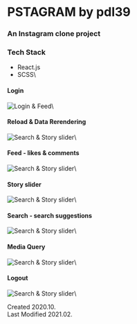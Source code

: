 # PSTAGRAM by pdl39
### An Instagram clone project

### Tech Stack
- React.js
- SCSS\

#### Login
![Login & Feed](/assets/gifs/pstagram-login.gif)\

#### Reload & Data Rerendering
![Search & Story slider](/assets/gifs/pstagram-data-reload.gif)\

#### Feed - likes & comments
![Search & Story slider](/assets/gifs/pstagram-likes-and-comments.gif)\

#### Story slider
![Search & Story slider](/assets/gifs/pstagram-storyslider.gif)\

#### Search - search suggestions
![Search & Story slider](/assets/gifs/pstagram-search.gif)\

#### Media Query
![Search & Story slider](/assets/gifs/pstagram-mediaquery.gif)\

#### Logout
![Search & Story slider](/assets/gifs/pstagram-logout.gif)\

Created 2020.10.\
Last Modified 2021.02.